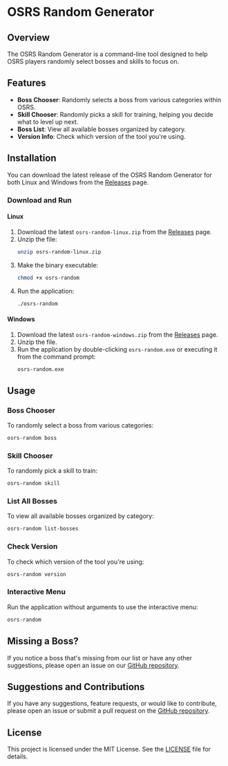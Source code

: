 # OSRS Random Generator

## Overview
The OSRS Random Generator is a command-line tool designed to help OSRS players randomly select bosses and skills to focus on.

## Features
- **Boss Chooser**: Randomly selects a boss from various categories within OSRS.
- **Skill Chooser**: Randomly picks a skill for training, helping you decide what to level up next.
- **Boss List**: View all available bosses organized by category.
- **Version Info**: Check which version of the tool you're using.

## Installation

You can download the latest release of the OSRS Random Generator for both Linux and Windows from the [Releases](https://github.com/ConnorField/osrs-random/releases) page.

### Download and Run

#### Linux
1. Download the latest `osrs-random-linux.zip` from the [Releases](https://github.com/ConnorField/osrs-random/releases) page.
2. Unzip the file:
    ```sh
    unzip osrs-random-linux.zip
    ```
3. Make the binary executable:
    ```sh
    chmod +x osrs-random
    ```
4. Run the application:
    ```sh
    ./osrs-random
    ```

#### Windows
1. Download the latest `osrs-random-windows.zip` from the [Releases](https://github.com/ConnorField/osrs-random/releases) page.
2. Unzip the file.
3. Run the application by double-clicking `osrs-random.exe` or executing it from the command prompt:
    ```sh
    osrs-random.exe
    ```

## Usage

### Boss Chooser
To randomly select a boss from various categories:
```sh
osrs-random boss
```

### Skill Chooser
To randomly pick a skill to train:
```sh
osrs-random skill
```

### List All Bosses
To view all available bosses organized by category:
```sh
osrs-random list-bosses
```

### Check Version
To check which version of the tool you're using:
```sh
osrs-random version
```

### Interactive Menu
Run the application without arguments to use the interactive menu:
```sh
osrs-random
```

## Missing a Boss?
If you notice a boss that's missing from our list or have any other suggestions, please open an issue on our [GitHub repository](https://github.com/ConnorField/osrs-random/issues).

## Suggestions and Contributions

If you have any suggestions, feature requests, or would like to contribute, please open an issue or submit a pull request on the [GitHub repository](https://github.com/ConnorField/osrs-random).

## License

This project is licensed under the MIT License. See the [LICENSE](LICENSE) file for details.